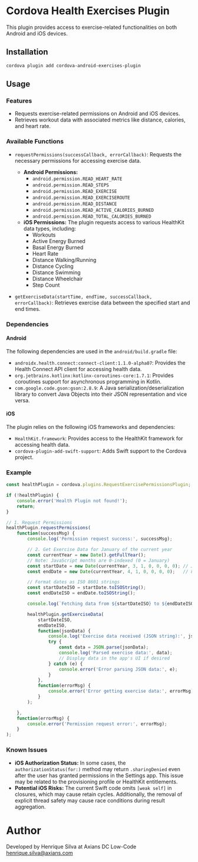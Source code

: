 # Cordova Health Exercises Plugin

This plugin provides access to exercise-related functionalities on both Android and iOS devices.

## Installation

```bash
cordova plugin add cordova-android-exercises-plugin
```

## Usage

### Features

*   Requests exercise-related permissions on Android and iOS devices.
*   Retrieves workout data with associated metrics like distance, calories, and heart rate.

### Available Functions

*   `requestPermissions(successCallback, errorCallback)`: Requests the necessary permissions for accessing exercise data.
    *   **Android Permissions:**
        *   `android.permission.READ_HEART_RATE`
        *   `android.permission.READ_STEPS`
        *   `android.permission.READ_EXERCISE`
        *   `android.permission.READ_EXERCISEROUTE`
        *   `android.permission.READ_DISTANCE`
        *   `android.permission.READ_ACTIVE_CALORIES_BURNED`
        *   `android.permission.READ_TOTAL_CALORIES_BURNED`
    *   **iOS Permissions:** The plugin requests access to various HealthKit data types, including:
        *   Workouts
        *   Active Energy Burned
        *   Basal Energy Burned
        *   Heart Rate
        *   Distance Walking/Running
        *   Distance Cycling
        *   Distance Swimming
        *   Distance Wheelchair
        *   Step Count

*   `getExerciseData(startTime, endTime, successCallback, errorCallback)`: Retrieves exercise data between the specified start and end times.

### Dependencies

#### Android

The following dependencies are used in the `android/build.gradle` file:

*   `androidx.health.connect:connect-client:1.1.0-alpha07`: Provides the Health Connect API client for accessing health data.
*   `org.jetbrains.kotlinx:kotlinx-coroutines-core:1.7.1`: Provides coroutines support for asynchronous programming in Kotlin.
*   `com.google.code.gson:gson:2.8.9`: A Java serialization/deserialization library to convert Java Objects into their JSON representation and vice versa.

#### iOS

The plugin relies on the following iOS frameworks and dependencies:

*   `HealthKit.framework`: Provides access to the HealthKit framework for accessing health data.
*   `cordova-plugin-add-swift-support`: Adds Swift support to the Cordova project.

### Example

```javascript
const healthPlugin = cordova.plugins.RequestExercisePermissionsPlugin;

if (!healthPlugin) {
    console.error('Health Plugin not found!');
    return;
}

// 1. Request Permissions
healthPlugin.requestPermissions(
    function(successMsg) {
        console.log('Permission request success:', successMsg);

        // 2. Get Exercise Data for January of the current year
        const currentYear = new Date().getFullYear();
        // Note: JavaScript months are 0-indexed (0 = January)
        const startDate = new Date(currentYear, 3, 1, 0, 0, 0, 0); // Jan 1st, 00:00:00
        const endDate = new Date(currentYear, 4, 1, 0, 0, 0, 0);   // Feb 1st, 00:00:00 (Query is exclusive of end date)

        // Format dates as ISO 8601 strings
        const startDateISO = startDate.toISOString();
        const endDateISO = endDate.toISOString();

        console.log(`Fetching data from ${startDateISO} to ${endDateISO} (Month of January ${currentYear})`);

        healthPlugin.getExerciseData(
            startDateISO,
            endDateISO,
            function(jsonData) {
                console.log('Exercise data received (JSON string):', jsonData);
                try {
                    const data = JSON.parse(jsonData);
                    console.log('Parsed exercise data:', data);
                    // Display data in the app's UI if desired
                } catch (e) {
                    console.error('Error parsing JSON data:', e);
                }
            },
            function(errorMsg) {
                console.error('Error getting exercise data:', errorMsg);
            }
        );

    },
    function(errorMsg) {
        console.error('Permission request error:', errorMsg);
    }
);
```

### Known Issues

*   **iOS Authorization Status:** In some cases, the `authorizationStatus(for:)` method may return `.sharingDenied` even after the user has granted permissions in the Settings app. This issue may be related to the provisioning profile or HealthKit entitlements.
*   **Potential iOS Risks:** The current Swift code omits `[weak self]` in closures, which may cause retain cycles. Additionally, the removal of explicit thread safety may cause race conditions during result aggregation.

# Author
Developed by Henrique Silva at Axians DC Low-Code
henrique.silva@axians.com

